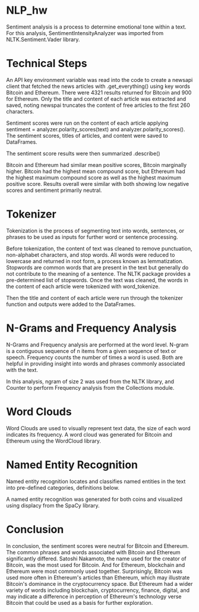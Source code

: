 # NLP_hw

Sentiment analysis is a process to determine emotional tone within a text. For this analysis, SentimentIntensityAnalyzer was imported from NLTK.Sentiment.Vader library.

# Technical Steps

An API key environment variable was read into the code to create a newsapi client that fetched the news articles with .get_everything() using key words Bitcoin and Ethereum. There were 4321 results returned for Bitcoin and 900 for Ethereum. Only the title and content of each article was extracted and saved, noting newspai truncates the content of free articles to the first 260 characters.

Sentiment scores were run on the content of each article applying sentiment = analyzer.polarity_scores(text) and analyzer.polarity_scores(). The sentiment scores, titles of articles, and content were saved to DataFrames.

The sentiment score results were then summarized .describe()


Bitcoin and Ethereum had similar mean positive scores, Bitcoin marginally higher. Bitcoin had the highest mean compound score, but Ethereum had the highest maximum compound score as well as the highest maximum positive score. Results overall were similar with both showing low negative scores and sentiment primarily neutral.


# Tokenizer

Tokenization is the process of segmenting text into words, sentences, or phrases to be used as inputs for further word or sentence processing.

Before tokenization, the content of text was cleaned to remove punctuation, non-alphabet characters, and stop words. All words were reduced to lowercase and returned in root form, a process known as lemmatization. Stopwords are common words that are present in the text but generally do not contribute to the meaning of a sentence. The NLTK package provides a pre-determined list of stopwords. Once the text was cleaned, the words in the content of each article were tokenized with word_tokenize.

Then the title and content of each article were run through the tokenizer function and outputs were added to the DataFrames. 

# N-Grams and Frequency Analysis

N-Grams and Frequency analysis are performed at the word level. N-gram is a contiguous sequence of n items from a given sequence of text or speech. Frequency counts the number of times a word is used. Both are helpful in providing insight into words and phrases commonly associated with the text.

In this analysis, ngram of size 2 was used from the NLTK library, and Counter to perform Frequency analysis from the Collections module.


# Word Clouds

Word Clouds are used to visually represent text data, the size of each word indicates its frequency. A word cloud was generated for Bitcoin and Ethereum using the WordCloud library.


# Named Entity Recognition

Named entity recognition locates and classifies named entities in the text into pre-defined categories, definitions below.

A named entity recognition was generated for both coins and visualized using displacy from the SpaCy library.


# Conclusion

In conclusion, the sentiment scores were neutral for Bitcoin and Ethereum. The common phrases and words associated with Bitcoin and Ethereum significantly differed. Satoshi Nakamoto, the name used for the creator of Bitcoin, was the most used for Bitcoin. And for Ethereum, blockchain and Ethereum were most commonly used together. Surprisingly, Bitcoin was used more often in Ethereum's articles than Ethereum, which may illustrate Bitcoin's dominance in the cryptocurrency space. But Ethereum had a wider variety of words including blockchain, cryptocurrency, finance, digital, and may indicate a difference in perception of Ethereum's technology verse Bitcoin that could be used as a basis for further exploration.

